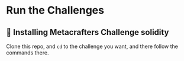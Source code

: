 # Run the Challenges

## 🚀 Installing Metacrafters Challenge solidity

Clone this repo, and `cd` to the challenge you want, and there follow the commands there.
